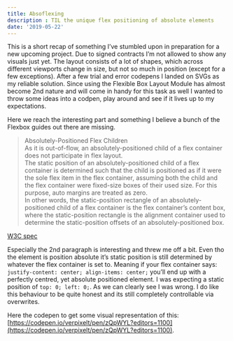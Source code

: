 ```yaml
---
title: Absoflexing
description : TIL the unique flex positioning of absolute elements
date: '2019-05-22'
---
```


This is a short recap of something I’ve stumbled upon in preparation for a new upcoming project. Due to signed contracts I’m not allowed to show any visuals just yet.
The layout consists of a lot of shapes, which across different viewports change in size, but not so much in position (except for a few exceptions). After a few trial and error codepens I landed on SVGs as my reliable solution.
Since using the Flexible Box Layout Module has almost become 2nd nature and will come in handy for this task as well I wanted to throw some ideas into a codpen, play around and see if it lives up to my expectations.

Here we reach the interesting part and something I believe a bunch of the Flexbox guides out there are missing.

> Absolutely-Positioned Flex Children  
  As it is out-of-flow, an absolutely-positioned child of a flex container does not participate in flex layout.  
  The static position of an absolutely-positioned child of a flex container is determined such that the child is positioned as if it were the sole flex item in the flex container, assuming both the child and the flex container were fixed-size boxes of their used size. For this purpose, auto margins are treated as zero.  
  In other words, the static-position rectangle of an absolutely-positioned child of a flex container is the flex container’s content box, where the static-position rectangle is the alignment container used to determine the static-position offsets of an absolutely-positioned box.  

[W3C spec](https://www.w3.org/TR/css-flexbox-1/#abspos-items)

Especially the 2nd paragraph is interesting and threw me off a bit. Even tho the element is position absolute it’s static position is still determined by whatever the flex container is set to. Meaning if your flex container says: `justify-content: center; align-items: center;` you’ll end up with a perfectly centred, yet absolute positioned element. I was expecting a static position of `top: 0; left: 0;`. As we can clearly see I was wrong. I do like this behaviour to be quite honest and its still completely controllable via overwrites.

Here the codepen to get some visual representation of this:[https://codepen.io/verpixelt/pen/zQpWYL?editors=1100](https://codepen.io/verpixelt/pen/zQpWYL?editors=1100).
